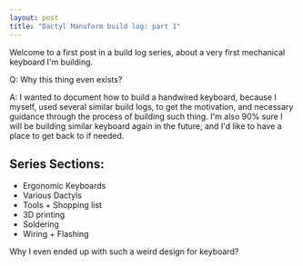 ```yaml
---
layout: post
title: "Dactyl Manuform build log: part 1"
---
```


Welcome to a first post in a build log series, about a very first mechanical keyboard I'm building.

Q: Why this thing even exists?

A: I wanted to document how to build a handwired keyboard, because I myself, used several similar build logs, to get the motivation, and necessary guidance through the process of building such thing. I'm also 90% sure I will be building similar keyboard again in the future, and I'd like to have a place to get back to if needed.

## Series Sections:
- Ergonomic Keyboards
- Various Dactyls
- Tools + Shopping list
- 3D printing
- Soldering
- Wiring + Flashing

Why I even ended up with such a weird design for keyboard? 
